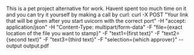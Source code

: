 This is a pet project alternative for work. Havent spent too much time on it and you can try it yourself by making a call by curl:
curl -X POST "Your link that will be given after you start uvicorn with the correct port" -H "accept: application/json" -H "Content-Type: multipart/form-data" -F "file={exact location of the file you want to stamp}" -F "text1={first text}" -F "text2={second text}" -F "text3={third text}" -F "selection={which approver}" --output output.pdf
